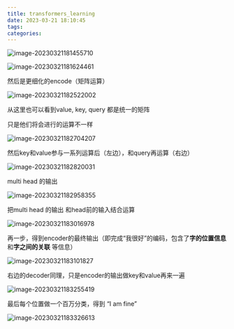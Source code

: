 ```yaml
---
title: transformers_learning
date: 2023-03-21 18:10:45
tags:
categories:
---
```








![image-20230321181455710](https://picgo-freejim.oss-cn-beijing.aliyuncs.com/image-20230321181455710.png)



![image-20230321181624461](https://picgo-freejim.oss-cn-beijing.aliyuncs.com/image-20230321181624461.png)





然后是更细化的encode（矩阵运算）

![image-20230321182522002](https://picgo-freejim.oss-cn-beijing.aliyuncs.com/image-20230321182522002.png)



从这里也可以看到value, key, query 都是统一的矩阵

只是他们将会进行的运算不一样

![image-20230321182704207](https://picgo-freejim.oss-cn-beijing.aliyuncs.com/image-20230321182704207.png)





然后key和value参与一系列运算后（左边），和query再运算（右边）

![image-20230321182820031](https://picgo-freejim.oss-cn-beijing.aliyuncs.com/image-20230321182820031.png)





multi head 的输出

![image-20230321182958355](C:\Users\10201\AppData\Roaming\Typora\typora-user-images\image-20230321182958355.png)



把multi head 的输出 和head前的输入结合运算

![image-20230321183016978](https://picgo-freejim.oss-cn-beijing.aliyuncs.com/image-20230321183016978.png)





再一步，得到encoder的最终输出（即完成“我很好”的编码，包含了**字的位置信息**和**字之间的关联** 等信息）

![image-20230321183101827](https://picgo-freejim.oss-cn-beijing.aliyuncs.com/image-20230321183101827.png)







右边的decoder同理，只是encoder的输出做key和value再来一遍

![image-20230321183255419](https://picgo-freejim.oss-cn-beijing.aliyuncs.com/image-20230321183255419.png)





最后每个位置做一个百万分类，得到 “I am fine”

![image-20230321183326613](https://picgo-freejim.oss-cn-beijing.aliyuncs.com/image-20230321183326613.png)
